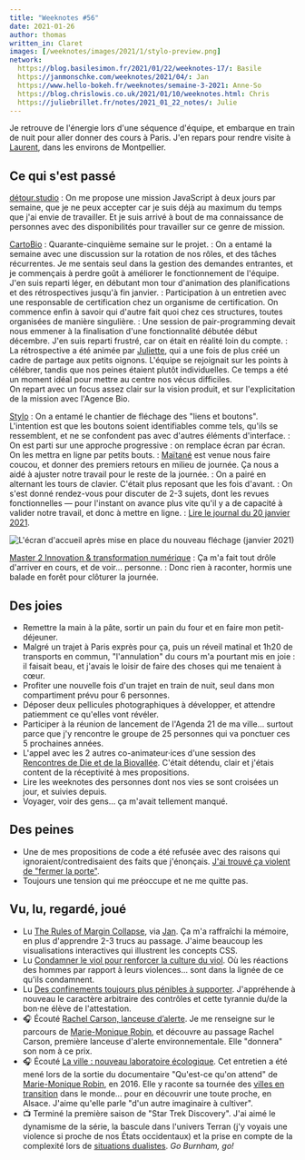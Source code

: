 ```yaml
---
title: "Weeknotes #56"
date: 2021-01-26
author: thomas
written_in: Claret
images: [/weeknotes/images/2021/1/stylo-preview.png]
network:
  https://blog.basilesimon.fr/2021/01/22/weeknotes-17/: Basile
  https://janmonschke.com/weeknotes/2021/04/: Jan
  https://www.hello-bokeh.fr/weeknotes/semaine-3-2021: Anne-So
  https://blog.chrislowis.co.uk/2021/01/10/weeknotes.html: Chris
  https://juliebrillet.fr/notes/2021_01_22_notes/: Julie
---
```


Je retrouve de l'énergie lors d'une séquence d'équipe, et embarque en train de nuit pour aller donner des cours à Paris. J'en repars pour rendre visite à [Laurent](https://cocotier.xyz), dans les environs de Montpellier.

<!--more-->

## Ce qui s'est passé

[détour.studio]
: On me propose une mission JavaScript à deux jours par semaine, que je ne peux accepter car je suis déjà au maximum du temps que j'ai envie de travailler. Et je suis arrivé à bout de ma connaissance de personnes avec des disponibilités pour travailler sur ce genre de mission.

[CartoBio]
: Quarante-cinquième semaine sur le projet.
: On a entamé la semaine avec une discussion sur la rotation de nos rôles, et des tâches récurrentes. Je me sentais seul dans la gestion des demandes entrantes, et je commençais à perdre goût à améliorer le fonctionnement de l'équipe. J'en suis reparti léger, en débutant mon tour d'animation des planifications et des rétrospectives jusqu'à fin janvier.
: Participation à un entretien avec une responsable de certification chez un organisme de certification. On commence enfin à savoir qui d'autre fait quoi chez ces structures, toutes organisées de manière singulière.
: Une session de pair-programming devait nous emmener à la finalisation d'une fonctionnalité débutée début décembre. J'en suis reparti frustré, car on était en réalité loin du compte.
: La rétrospective a été animée par [Juliette](https://twitter.com/ju_net01), qui a une fois de plus créé un cadre de partage aux petits oignons. L'équipe se rejoignait sur les points à célébrer, tandis que nos peines étaient plutôt individuelles. Ce temps a été un moment idéal pour mettre au centre nos vécus difficiles.<br>On repart avec un focus assez clair sur la vision produit, et sur l'explicitation de la mission avec l'Agence Bio.

[Stylo]
: On a entamé le chantier de fléchage des "liens et boutons". L'intention est que les boutons soient identifiables comme tels, qu'ils se ressemblent, et ne se confondent pas avec d'autres éléments d'interface.
: On est parti sur une approche progressive : on remplace écran par écran. On les mettra en ligne par petits bouts.
: [Maïtané] est venue nous faire coucou, et donner des premiers retours en milieu de journée. Ça nous a aidé à ajuster notre travail pour le reste de la journée.
: On a pairé en alternant les tours de clavier. C'était plus reposant que les fois d'avant.
: On s'est donné rendez-vous pour discuter de 2-3 sujets, dont les revues fonctionnelles — pour l'instant on avance plus vite qu'il y a de capacité à valider notre travail, et donc à mettre en ligne.
: [Lire le journal du 20 janvier 2021](https://github.com/EcrituresNumeriques/stylo/blob/master/JOURNAL.md#mercredi-20-janvier-2021).

![](/weeknotes/images/2021/1/stylo-preview.png "L'écran d'accueil après mise en place du nouveau fléchage (janvier 2021)")


[Master 2 Innovation & transformation numérique]
: Ça m'a fait tout drôle d'arriver en cours, et de voir… personne.
: Donc rien à raconter, hormis une balade en forêt pour clôturer la journée.

## Des joies

- Remettre la main à la pâte, sortir un pain du four et en faire mon petit-déjeuner.
- Malgré un trajet à Paris exprès pour ça, puis un réveil matinal et 1h20 de transports en commun, "l'annulation" du cours m'a pourtant mis en joie : il faisait beau, et j'avais le loisir de faire des choses qui me tenaient à cœur.
- Profiter une nouvelle fois d'un trajet en train de nuit, seul dans mon compartiment prévu pour 6 personnes.
- Déposer deux pellicules photographiques à développer, et attendre patiemment ce qu'elles vont révéler.
- Participer à la réunion de lancement de l'Agenda 21 de ma ville… surtout parce que j'y rencontre le groupe de 25 personnes qui va ponctuer ces 5 prochaines années.
- L'appel avec les 2 autres co-animateur·ices d'une session des [Rencontres de Die et de la Biovallée](https://www.ecologieauquotidien.fr/). C'était détendu, clair et j'étais content de la réceptivité à mes propositions.
- Lire les weeknotes des personnes dont nos vies se sont croisées un jour, et suivies depuis.
- Voyager, voir des gens… ça m'avait tellement manqué.

## Des peines

- Une de mes propositions de code a été refusée avec des raisons qui ignoraient/contredisaient des faits que j'énonçais. [J'ai trouvé ça violent de "fermer la porte"](https://github.com/YunoHost-Apps/mobilizon_ynh/pull/77#issuecomment-764880817).
- Toujours une tension qui me préoccupe et ne me quitte pas.

## Vu, lu, regardé, joué

- Lu [The Rules of Margin Collapse](https://www.joshwcomeau.com/css/rules-of-margin-collapse/), via [Jan](https://janmonschke.com/). Ça m'a raffraîchi la mémoire, en plus d'apprendre 2-3 trucs au passage. J'aime beaucoup les visualisations interactives qui illustrent les concepts CSS.
- Lu [Condamner le viol pour renforcer la culture du viol](http://blog.ecologie-politique.eu/post/Condamner-le-viol). Où les réactions des hommes par rapport à leurs violences… sont dans la lignée de ce qu'ils condamnent.
- Lu [Des confinements toujours plus pénibles à supporter](http://blog.ecologie-politique.eu/post/Des-confinements-toujours-plus). J'appréhende à nouveau le caractère arbitraire des contrôles et cette tyrannie du/de la bon·ne élève de l'attestation.
- 🎧 Écouté [Rachel Carson, lanceuse d’alerte](https://www.franceculture.fr/emissions/avoir-raison-avec/avoir-raison-avec-rachel-carson-35-rachel-carson-lanceuse-dalerte). Je me renseigne sur le parcours de [Marie-Monique Robin](https://www.mariemoniquerobin.com), et découvre au passage Rachel Carson, première lanceuse d'alerte environnementale. Elle "donnera" son nom à ce prix.
- 🎧 Écouté [La ville : nouveau laboratoire écologique](https://www.franceculture.fr/emissions/la-grande-table-2eme-partie/la-ville-nouveau-laboratoire-ecologique). Cet entretien a été mené lors de la sortie du documentaire "Qu'est-ce qu'on attend" de [Marie-Monique Robin](https://www.mariemoniquerobin.com), en 2016. Elle y raconte sa tournée des [villes en transition](https://fr.wikipedia.org/wiki/Ville_en_transition) dans le monde… pour en découvrir une toute proche, en Alsace. J'aime qu'elle parle "d'un autre imaginaire à cultiver".
- 📺 Terminé la première saison de "Star Trek Discovery". J'ai aimé le dynamisme de la série, la bascule dans l'univers Terran (j'y voyais une violence si proche de nos États occidentaux) et la prise en compte de la complexité lors de [situations dualistes](https://thom4.net/2020/11/14/dualisme/). _Go Burnham, go!_

[détour.studio]: /
[Solstice]: https://solstice.coop/
[Stylo]: https://github.com/EcrituresNumeriques/stylo
[CartoBio]: https://cartobio.org/
[Usine Vivante]: https://www.usinevivante.org
[Revue Hybrid]: https://www.puv-editions.fr/collections/hybrid.html
[Master 2 Design et Management de l'Innovation Interactive]: https://www.gobelins.fr/formation/mdi-design-et-management-de-l-innovation-interactive-cycle-2-lead-technique-ou-lead
[Master 2 Innovation & transformation numérique]: https://www.sciencespo.fr/ecole-management-innovation/fr/formations/innovation-transformation-numerique.html

[Noémie]: https://noemiegirard.co
[Anne-Sophie]: https://hello-bokeh.fr
[Guillaume]: https://www.yuzutech.fr/
[Claire]: https://www.lassembleuse.fr/
[Antoine]: https://www.quaternum.net/
[Maïtané]: https://maiwann.net/
